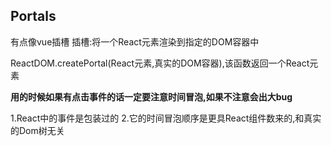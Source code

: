 ## Portals
有点像vue插槽
插槽:将一个React元素渲染到指定的DOM容器中

ReactDOM.createPortal(React元素,真实的DOM容器),该函数返回一个React元素

**用的时候如果有点击事件的话一定要注意时间冒泡,如果不注意会出大bug**

1.React中的事件是包装过的
2.它的时间冒泡顺序是更具React组件数来的,和真实的Dom树无关





